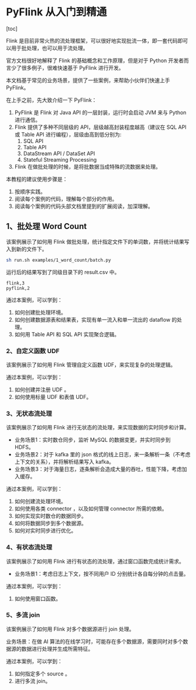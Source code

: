# PyFlink 从入门到精通

[toc]

Flink 是目前非常火热的流处理框架，可以很好地实现批流一体，即一套代码即可以用于批处理，也可以用于流处理。

官方文档很好地解释了 Flink 的基础概念和工作原理，但是对于 Python 开发者而言少了很多例子，很难快速基于 PyFlink 进行开发。

本文档基于常见的业务场景，提供了一些案例，来帮助小伙伴们快速上手 PyFlink。

在上手之前，先大致介绍一下 PyFlink：
1. PyFlink 是 Flink 对 Java API 的一层封装，运行时会启动 JVM 来与 Python 进行通信。
2. Flink 提供了多种不同层级的 API，层级越高封装程度越高（建议在 SQL API 或 Table API 进行编程），层级由高到低分别为:
    1) SQL API
    2) Table API
    3) DataStream API / DataSet API
    4) Stateful Streaming Processing
3. Flink 在做批处理的时候，是将批数据当成特殊的流数据来处理。

本教程的建议使用步骤是：
1. 按顺序实践。
1. 阅读每个案例的代码，理解每个部分的作用。
1. 阅读每个案例的代码头部文档里提到的扩展阅读，加深理解。

## 1、批处理 Word Count

该案例展示了如何用 Flink 做批处理，统计指定文件下的单词数，并将统计结果写入到新的文件下。

```bash
sh run.sh examples/1_word_count/batch.py
```

运行后的结果写到了同级目录下的 result.csv 中。

```
flink,3
pyflink,2
```

通过本案例，可以学到：
1. 如何创建批处理环境。
2. 如何创建数据源表和结果表，实现有单一流入和单一流出的 dataflow 的处理。
3. 如何用 Table API 和 SQL API 实现聚合逻辑。

### 2、自定义函数 UDF

该案例展示了如何用 Flink 管理自定义函数 UDF，来实现复杂的处理逻辑。

通过本案例，可以学到：
1. 如何创建并注册 UDF 。
2. 如何使用标量 UDF 和表值 UDF。

### 3、无状态流处理

该案例展示了如何用 Flink 进行无状态的流处理，来实现数据的实时同步和计算。
* 业务场景1：实时数仓同步，监听 MySQL 的数据变更，并实时同步到 HDFS。
* 业务场景2：对于 kafka 里的 json 格式的线上日志，来一条解析一条（不考虑上下文的关系），并将解析结果写入 kafka。
* 业务场景3：对于海量日志，逐条解析会造成大量的吞吐，性能下降，考虑加入缓存。

通过本案例，可以学到：
1. 如何创建流处理环境。
2. 如何使用各类 connector ，以及如何管理 connector 所需的依赖。
3. 如何实现实时数仓的数据同步。
4. 如何将数据同步到多个数据源。
4. 如何对实时同步进行优化。

### 4、有状态流处理

该案例展示了如何用 Flink 进行有状态的流处理，通过窗口函数完成统计需求。
* 业务场景1：考虑日志上下文，按不同用户 ID 分别统计各自每分钟的点击量。

通过本案例，可以学到：
1. 如何使用窗口函数。

### 5、多流 join

该案例展示了如何用 Flink 对多个数据源进行 join 处理。

业务场景：在做 AI 算法的在线学习时，可能存在多个数据源，需要同时对多个数据源的数据进行处理并生成所需特征。

通过本案例，可以学到：
1. 如何指定多个 source 。
2. 进行多流 join。
